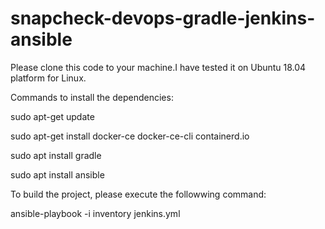 # snapcheck-devops-gradle-jenkins-ansible
Please clone this code to your machine.I have tested it on  Ubuntu 18.04 platform for Linux.

Commands to install the dependencies:

sudo apt-get update

sudo apt-get install docker-ce docker-ce-cli containerd.io

sudo apt install gradle

sudo apt install ansible



To build the project, please execute the followwing command:

ansible-playbook -i inventory jenkins.yml
